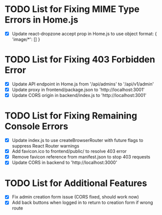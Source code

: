 # TODO List for Fixing MIME Type Errors in Home.js

- [x] Update react-dropzone accept prop in Home.js to use object format: { 'image/*': [] }

# TODO List for Fixing 403 Forbidden Error

- [x] Update API endpoint in Home.js from '/api/admins' to '/api/v1/admin'
- [x] Update proxy in frontend/package.json to 'http://localhost:3001'
- [x] Update CORS origin in backend/index.js to 'http://localhost:3001'

# TODO List for Fixing Remaining Console Errors

- [x] Update index.js to use createBrowserRouter with future flags to suppress React Router warnings
- [x] Add favicon.ico to frontend/public/ to resolve 403 error
- [x] Remove favicon reference from manifest.json to stop 403 requests
- [x] Update CORS in backend to 'http://localhost:3000'

# TODO List for Additional Features

- [x] Fix admin creation form issue (CORS fixed, should work now)
- [x] Add back buttons when logged in to return to creation form if wrong route
